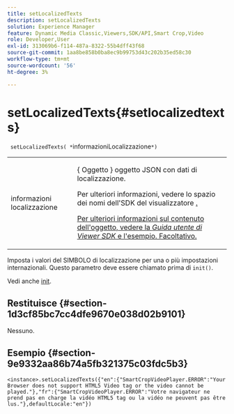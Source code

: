 ```yaml
---
title: setLocalizedTexts
description: setLocalizedTexts
solution: Experience Manager
feature: Dynamic Media Classic,Viewers,SDK/API,Smart Crop,Video
role: Developer,User
exl-id: 313069b6-f114-487a-8322-55b4dff43f68
source-git-commit: 1aa8be858b0ba8ec9b99753d43c202b35ed58c30
workflow-type: tm+mt
source-wordcount: '56'
ht-degree: 3%

---
```


# setLocalizedTexts{#setlocalizedtexts}

` setLocalizedTexts( *`informazioniLocalizzazione`*)`

<table id="table_896DFF34A68A403DB93A6D597461A573"> 
 <tbody> 
  <tr> 
   <td colname="col1"> <p> <span class="codeph"> <span class="varname"> informazioni localizzazione </span> </span> </p> </td> 
   <td colname="col2"> <p> { <span class="codeph"> Oggetto </span>} oggetto JSON con dati di localizzazione. </p> <p>Per ulteriori informazioni, vedere lo spazio dei nomi </a> dell'SDK del visualizzatore <a href="../../../c-html5-aem-asset-viewers/c-html5-aem-smartcropvideo/r-html5-aem-smartcropvideo-viewer-namespace.md#concept-679bfabb3e3e4c12a285c4e9c4144153" format="dita" scope="local">. </p> <p>Per ulteriori informazioni sul contenuto dell'oggetto, vedere la <i>Guida utente di Viewer SDK</i> e l'esempio. Facoltativo. </p> </td> 
  </tr> 
 </tbody> 
</table>

Imposta i valori del SIMBOLO di localizzazione per una o più impostazioni internazionali. Questo parametro deve essere chiamato prima di `init()`.

Vedi anche [init](../../../c-html5-aem-asset-viewers/c-html5-aem-smartcropvideo/c-html5-aem-smartcropvideo-viewer-javascriptapiref/r-html5-aem-smartcropvideo-viewer-javascriptapiref-init.md#reference-3b570ba8b35045d6b30fb178c21a66c6).

## Restituisce {#section-1d3cf85bc7cc4dfe9670e038d02b9101}

Nessuno.

## Esempio {#section-9e9332aa86b74a5fb321375c03fdc5b3}

```
<instance>.setLocalizedTexts({"en":{"SmartCropVideoPlayer.ERROR":"Your Browser does not support HTML5 Video tag or the video cannot be played."},"fr":{"SmartCropVideoPlayer.ERROR":"Votre navigateur ne prend pas en charge la vidéo HTML5 tag ou la vidéo ne peuvent pas être lus."},defaultLocale:"en"})
```

